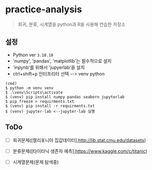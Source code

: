 # practice-analysis
>회귀, 분류, 시계열을 python과 R을 사용해 연습한 저장소
## 설정
* Python ver `3.10.10`
* 'numpy', 'pandas', 'matplotlib'는 필수적으로 설치
* 'inpynb'를 위해서 'jupyerlab'을 설치
* ctrl+shift+p 인터프리터 선택 --> venv python
```shell
(cmd)
$ python -m venv venv 
$ .\venv\Scripts\activate
$ (venv) pip install numpy pandas seaborn jupyterlab
$ pip freeze > requirments.txt
$ (venv) pip install -r requirments.txt
$ (venv) jupyter-lab <--jupyter-lab 실행
```
## ToDo
- [ ] 회귀문제([캘리포니아 집값데이터],http://lib.stat.cmu.edu/datasets)
- [ ] 분류문제([타이타닉 생존자 예측],https://www.kaggle.com/c/titanic)
- [ ] 시계열문제(문제 탐색중)

